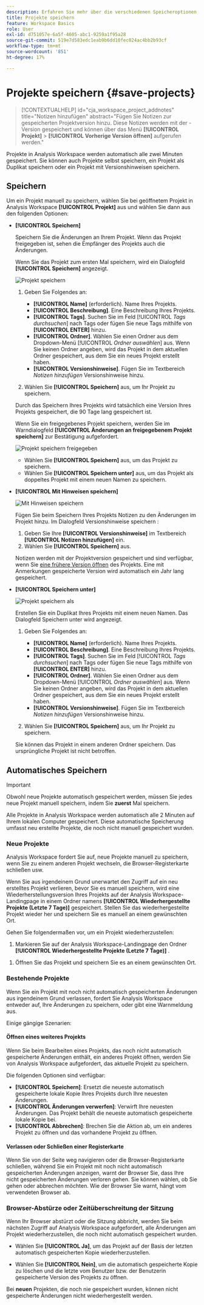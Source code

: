 ```yaml
---
description: Erfahren Sie mehr über die verschiedenen Speicheroptionen, einschließlich automatisches Speichern, Speichern unter, Speichern als Vorlage und Öffnen früherer Versionen.
title: Projekte speichern
feature: Workspace Basics
role: User
exl-id: d751057e-6a5f-4605-abc1-9259a1f95a28
source-git-commit: 519e7d583edc1eab9b6dd10fec024ac4bb2b93cf
workflow-type: tm+mt
source-wordcount: '851'
ht-degree: 17%

---
```


# Projekte speichern {#save-projects}

<!-- markdownlint-disable MD034 -->

>[!CONTEXTUALHELP]
>id="cja_workspace_project_addnotes"
>title="Notizen hinzufügen"
>abstract="Fügen Sie Notizen zur gespeicherten Projektversion hinzu. Diese Notizen werden mit der -Version gespeichert und können über das Menü **[!UICONTROL Projekt]** > **[!UICONTROL Vorherige Version öffnen]** aufgerufen werden."

<!-- markdownlint-enable MD034 -->


Projekte in Analysis Workspace werden automatisch alle zwei Minuten gespeichert. Sie können auch Projekte selbst speichern, ein Projekt als Duplikat speichern oder ein Projekt mit Versionshinweisen speichern.

## Speichern

Um ein Projekt manuell zu speichern, wählen Sie bei geöffnetem Projekt in Analysis Workspace **[!UICONTROL Projekt]** aus und wählen Sie dann aus den folgenden Optionen:

* **[!UICONTROL Speichern]**

  Speichern Sie die Änderungen an Ihrem Projekt. Wenn das Projekt freigegeben ist, sehen die Empfänger des Projekts auch die Änderungen.

  Wenn Sie das Projekt zum ersten Mal speichern, wird ein Dialogfeld **[!UICONTROL Speichern]** angezeigt.

  ![Projekt speichern](assets/save-project.png)

   1. Geben Sie Folgendes an:

      * **[!UICONTROL Name]** (erforderlich). Name Ihres Projekts.
      * **[!UICONTROL Beschreibung]**. Eine Beschreibung Ihres Projekts.
      * **[!UICONTROL Tags]**. Suchen Sie im Feld [!UICONTROL *Tags durchsuchen*] nach Tags oder fügen Sie neue Tags mithilfe von **[!UICONTROL ENTER]** hinzu.
      * **[!UICONTROL Ordner]**. Wählen Sie einen Ordner aus dem Dropdown-Menü [!UICONTROL *Ordner auswählen*] aus. Wenn Sie keinen Ordner angeben, wird das Projekt in dem aktuellen Ordner gespeichert, aus dem Sie ein neues Projekt erstellt haben.
      * **[!UICONTROL Versionshinweise]**. Fügen Sie im Textbereich *Notizen hinzufügen* Versionshinweise hinzu.

   1. Wählen Sie **[!UICONTROL Speichern]** aus, um Ihr Projekt zu speichern.

  Durch das Speichern Ihres Projekts wird tatsächlich eine Version Ihres Projekts gespeichert, die 90 Tage lang gespeichert ist.

  Wenn Sie ein freigegebenes Projekt speichern, werden Sie im Warndialogfeld **[!UICONTROL Änderungen an freigegebenem Projekt speichern]** zur Bestätigung aufgefordert.

  ![Projekt speichern freigegeben](assets/save-project-shared.png)

   * Wählen Sie **[!UICONTROL Speichern]** aus, um das Projekt zu speichern.
   * Wählen Sie **[!UICONTROL Speichern unter]** aus, um das Projekt als doppeltes Projekt mit einem neuen Namen zu speichern.


* **[!UICONTROL Mit Hinweisen speichern]**

  ![Mit Hinweisen speichern](assets/save-version-notes.png)

  Fügen Sie beim Speichern Ihres Projekts Notizen zu den Änderungen im Projekt hinzu. Im Dialogfeld Versionshinweise speichern :

   1. Geben Sie Ihre **[!UICONTROL Versionshinweise]** im Textbereich **[!UICONTROL Notizen hinzufügen]** ein.
   1. Wählen Sie **[!UICONTROL Speichern]** aus.

  Notizen werden mit der Projektversion gespeichert und sind verfügbar, wenn Sie [eine frühere Version öffnen](open-projects.md#open-previous-version) des Projekts. Eine mit Anmerkungen gespeicherte Version wird automatisch ein Jahr lang gespeichert.

* **[!UICONTROL Speichern unter]**

  ![Projekt speichern als](assets/save-project-as.png)

  Erstellen Sie ein Duplikat Ihres Projekts mit einem neuen Namen. Das Dialogfeld Speichern unter wird angezeigt.

   1. Geben Sie Folgendes an:

      * **[!UICONTROL Name]** (erforderlich). Name Ihres Projekts.
      * **[!UICONTROL Beschreibung]**. Eine Beschreibung Ihres Projekts.
      * **[!UICONTROL Tags]**. Suchen Sie im Feld [!UICONTROL *Tags durchsuchen*] nach Tags oder fügen Sie neue Tags mithilfe von **[!UICONTROL ENTER]** hinzu.
      * **[!UICONTROL Ordner]**. Wählen Sie einen Ordner aus dem Dropdown-Menü [!UICONTROL *Ordner auswählen*] aus. Wenn Sie keinen Ordner angeben, wird das Projekt in dem aktuellen Ordner gespeichert, aus dem Sie ein neues Projekt erstellt haben.
      * **[!UICONTROL Versionshinweise]**. Fügen Sie im Textbereich *Notizen hinzufügen* Versionshinweise hinzu.

   1. Wählen Sie **[!UICONTROL Speichern]** aus, um Ihr Projekt zu speichern.

  Sie können das Projekt in einem anderen Ordner speichern. Das ursprüngliche Projekt ist nicht betroffen.


<!-- Cannot find this option in CJA 
| **[!UICONTROL Save as template]** | Save your project as a [custom template](https://experienceleague.adobe.com/docs/analytics/analyze/analysis-workspace/build-workspace-project/starter-projects.html) that becomes available to your organization under **[!UICONTROL Project > New]** | 
-->

## Automatisches Speichern


>[!IMPORTANT]
>
>Obwohl neue Projekte automatisch gespeichert werden, müssen Sie jedes neue Projekt manuell speichern, indem Sie **zuerst** Mal speichern.
>

Alle Projekte in Analysis Workspace werden automatisch alle 2 Minuten auf Ihrem lokalen Computer gespeichert. Diese automatische Speicherung umfasst neu erstellte Projekte, die noch nicht manuell gespeichert wurden.

### Neue Projekte

Analysis Workspace fordert Sie auf, neue Projekte manuell zu speichern, wenn Sie zu einem anderen Projekt wechseln, die Browser-Registerkarte schließen usw.

Wenn Sie aus irgendeinem Grund unerwartet den Zugriff auf ein neu erstelltes Projekt verlieren, bevor Sie es manuell speichern, wird eine Wiederherstellungsversion Ihres Projekts auf der Analysis Workspace-Landingpage in einem Ordner namens **[!UICONTROL Wiederhergestellte Projekte (Letzte 7 Tage)]** gespeichert. Stellen Sie das wiederhergestellte Projekt wieder her und speichern Sie es manuell an einem gewünschten Ort.

Gehen Sie folgendermaßen vor, um ein Projekt wiederherzustellen:

1. Markieren Sie auf der Analysis Workspace-Landingpage den Ordner **[!UICONTROL Wiederhergestellte Projekte (Letzte 7 Tage)]** .

<!-- 
     ![The list of folders highlighting the Recovered Project folder.](assets/recovered-folder.png)
  -->

1. Öffnen Sie das Projekt und speichern Sie es an einem gewünschten Ort.


### Bestehende Projekte

Wenn Sie ein Projekt mit noch nicht automatisch gespeicherten Änderungen aus irgendeinem Grund verlassen, fordert Sie Analysis Workspace entweder auf, Ihre Änderungen zu speichern, oder gibt eine Warnmeldung aus.


Einige gängige Szenarien:

#### Öffnen eines weiteres Projekts

Wenn Sie beim Bearbeiten eines Projekts, das noch nicht automatisch gespeicherte Änderungen enthält, ein anderes Projekt öffnen, werden Sie von Analysis Workspace aufgefordert, das aktuelle Projekt zu speichern.

Die folgenden Optionen sind verfügbar:

* **[!UICONTROL Speichern]**: Ersetzt die neueste automatisch gespeicherte lokale Kopie Ihres Projekts durch Ihre neuesten Änderungen.
* **[!UICONTROL Änderungen verwerfen]**: Verwirft Ihre neuesten Änderungen. Das Projekt behält die neueste automatisch gespeicherte lokale Kopie bei.
* **[!UICONTROL Abbrechen]**: Brechen Sie die Aktion ab, um ein anderes Projekt zu öffnen und das vorhandene Projekt zu öffnen.

<!-- ![Click Save to save changes to a project.](assets/existing-save.png) -->

#### Verlassen oder Schließen einer Registerkarte

Wenn Sie von der Seite weg navigieren oder die Browser-Registerkarte schließen, während Sie ein Projekt mit noch nicht automatisch gespeicherten Änderungen anzeigen, warnt der Browser Sie, dass Ihre nicht gespeicherten Änderungen verloren gehen. Sie können wählen, ob Sie gehen oder abbrechen möchten. Wie der Browser Sie warnt, hängt vom verwendeten Browser ab.


### Browser-Abstürze oder Zeitüberschreitung der Sitzung

Wenn Ihr Browser abstürzt oder die Sitzung abbricht, werden Sie beim nächsten Zugriff auf Analysis Workspace aufgefordert, alle Änderungen am Projekt wiederherzustellen, die noch nicht automatisch gespeichert wurden.

* Wählen Sie **[!UICONTROL Ja]**, um das Projekt auf der Basis der letzten automatisch gespeicherten Kopie wiederherzustellen.

* Wählen Sie **[!UICONTROL Nein]**, um die automatisch gespeicherte Kopie zu löschen und die letzte vom Benutzer bzw. der Benutzerin gespeicherte Version des Projekts zu öffnen.

<!--![The Project Recovery dialog box.](assets/project-recovery.png)-->



Bei **neuen** Projekten, die noch nie gespeichert wurden, können nicht gespeicherte Änderungen nicht wiederhergestellt werden.


<!-- Shouldn't this belong to another page?  Moved it to a new open projects page


## Open previously saved version

To open a previously saved version of a project:

1. Select **[!UICONTROL Open previous version]** from the **[!UICONTROL Project]** menu.

   ![The Previously saved project versions list and options to show All versions or Only versions with notes.](assets/open-previously-saved.png)

1. Review the list of previous versions available. You can switch between **[!UICONTROL All versions]** and **[!UICONTROL Only versions with notes]**.

   For each version, the list shows a timestamp
   [!UICONTROL Timestamp] and [!UICONTROL Editor] are shown, in addition to [!UICONTROL Notes] if they were added when the [!UICONTROL Editor] saved. Versions without notes are stored for 90 days; versions with notes are stored for 1 year.
1. Select a previous version and click **[!UICONTROL Load]**.
   The previous version then loads with a notification. The previous version does not become the current saved version of your project until you click **[!UICONTROL Save]**. If you navigate away from the loaded version, when you return, you will see the last saved version of the project.

-->
